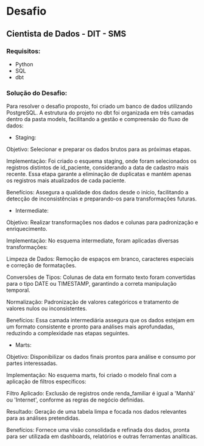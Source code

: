 # Desafio 

## Cientista de Dados - DIT - SMS


### Requisitos:

 - Python
 - SQL
 - dbt

### Solução do Desafio:

Para resolver o desafio proposto, foi criado um banco de dados utilizando PostgreSQL. A estrutura do projeto no dbt foi organizada em três camadas dentro da pasta models, facilitando a gestão e compreensão do fluxo de dados:

 - Staging:

Objetivo: Selecionar e preparar os dados brutos para as próximas etapas.

Implementação: Foi criado o esquema staging, onde foram selecionados os registros distintos de id_paciente, considerando a data de cadastro mais recente. Essa etapa garante a eliminação de duplicatas e mantém apenas os registros mais atualizados de cada paciente.

Benefícios: Assegura a qualidade dos dados desde o início, facilitando a detecção de inconsistências e preparando-os para transformações futuras.

 - Intermediate:

Objetivo: Realizar transformações nos dados e colunas para padronização e enriquecimento.

Implementação: No esquema intermediate, foram aplicadas diversas transformações:

Limpeza de Dados: Remoção de espaços em branco, caracteres especiais e correção de formatações.

Conversões de Tipos: Colunas de data em formato texto foram convertidas para o tipo DATE ou TIMESTAMP, garantindo a correta manipulação temporal.

Normalização: Padronização de valores categóricos e tratamento de valores nulos ou inconsistentes.

Benefícios: Essa camada intermediária assegura que os dados estejam em um formato consistente e pronto para análises mais aprofundadas, reduzindo a complexidade nas etapas seguintes.

 - Marts:

Objetivo: Disponibilizar os dados finais prontos para análise e consumo por partes interessadas.

Implementação: No esquema marts, foi criado o modelo final com a aplicação de filtros específicos:

Filtro Aplicado: Exclusão de registros onde renda_familiar é igual a 'Manhã' ou 'Internet', conforme as regras de negócio definidas.

Resultado: Geração de uma tabela limpa e focada nos dados relevantes para as análises pretendidas.

Benefícios: Fornece uma visão consolidada e refinada dos dados, pronta para ser utilizada em dashboards, relatórios e outras ferramentas analíticas.

